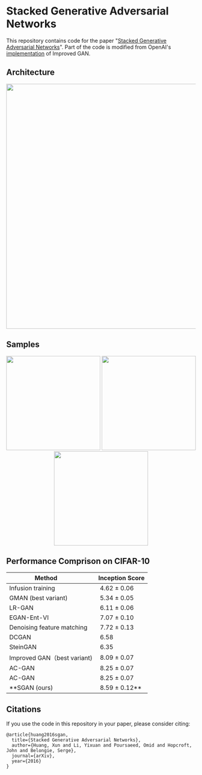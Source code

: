 # Stacked Generative Adversarial Networks


This repository contains code for the paper "[Stacked Generative Adversarial Networks](https://arxiv.org/abs/1612.04357)". Part of the code is modified from OpenAI's [implementation](https://github.com/openai/improved-gan) of Improved GAN.

## Architecture
<p align="center">
<img src="http://www.cs.cornell.edu/~xhuang/img/sgan.jpg" width="650">
</p>

## Samples

<p align="center">
<img src="http://www.cs.cornell.edu/~xhuang/img/mnist_samples.png"  width="250">
<img src="http://www.cs.cornell.edu/~xhuang/img/svhn_samples.png"  width="250">
<img src="http://www.cs.cornell.edu/~xhuang/img/cifar_samples.png"  width="250">
</p>

## Performance Comprison on CIFAR-10
| Method       |  Inception Score | 
| ------------- | ----------- |
| Infusion training    |  4.62 ± 0.06     | 
| GMAN (best variant)  |  5.34 ± 0.05  | 
| LR-GAN  |  6.11 ± 0.06  | 
| EGAN-Ent-VI  |  7.07 ± 0.10  | 
| Denoising feature matching  |  7.72 ± 0.13 | 
| DCGAN  |  6.58 | 
| SteinGAN |  6.35 | 
| Improved GAN（best variant)  |  8.09 ± 0.07 | 
| AC-GAN |  8.25 ± 0.07 | 
| AC-GAN |  8.25 ± 0.07 | 
| **SGAN (ours)   |  8.59 ± 0.12** | 

## Citations

If you use the code in this repository in your paper, please consider citing:

```
@article{huang2016sgan,
  title={Stacked Generative Adversarial Networks},
  author={Huang, Xun and Li, Yixuan and Poursaeed, Omid and Hopcroft, John and Belongie, Serge},
  journal={arXiv},
  year={2016}
}
```
